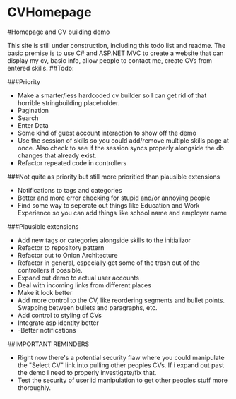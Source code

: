 CVHomepage
==========

#Homepage and CV building demo

This site is still under construction, including this todo list and readme. The basic premise is to use C# and ASP.NET MVC to
create a website that can display my cv, basic info, allow people to contact me, create CVs from entered skills.
##Todo:

###Priority
- Make a smarter/less hardcoded cv builder so I can get rid of that horrible stringbuilding placeholder.
- Pagination
- Search
- Enter Data
- Some kind of guest account interaction to show off the demo
- Use the session of skills so you could add/remove multiple skills page at once. Also check to see if the session syncs
properly alongside the db changes that already exist.
- Refactor  repeated code in controllers

###Not quite as priority but still more prioritied than plausible extensions
- Notifications to tags and categories
- Better and more error checking for stupid and/or annoying people
- Find some way to seperate out things like Education and Work Experience so you can add things like school name and employer name

###Plausible extensions
- Add new tags or categories alongside skills to the initializor
- Refactor to repository pattern
- Refactor out to Onion Architecture
- Refactor in general, especially get some of the trash out of the controllers if possible.
- Expand out demo to actual user accounts
- Deal with incoming links from different places
- Make it look better
- Add more control to the CV, like reordering segments and bullet points. Swapping between bullets and paragraphs, etc.
- Add control to styling of CVs
- Integrate asp identity better
- -Better notifications


##IMPORTANT REMINDERS
- Right now there's a potential security flaw where you could manipulate the "Select CV" link into pulling other peoples CVs. If i expand out past the demo I need to properly investigate/fix that.
- Test the security of user id manipulation to get other peoples stuff more thoroughly.
